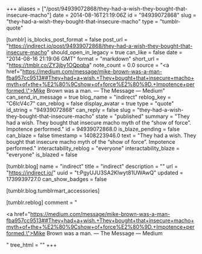 +++
aliases = ["/post/94939072868/they-had-a-wish-they-bought-that-insecure-macho"]
date = 2014-08-16T21:19:06Z
id = "94939072868"
slug = "they-had-a-wish-they-bought-that-insecure-macho"
type = "tumblr-quote"

[tumblr]
is_blocks_post_format = false
post_url = "https://indirect.io/post/94939072868/they-had-a-wish-they-bought-that-insecure-macho"
should_open_in_legacy = true
can_like = false
date = "2014-08-16 21:19:06 GMT"
format = "markdown"
short_url = "https://tmblr.co/ZY3jby1OQpqba"
note_count = 0.0
source = "<a href=\"https://medium.com/message/mike-brown-was-a-man-fba957cc9513##They+had+a+wish.+They+bought+that+insecure+macho+myth+of+the+%E2%80%9Cshow+of+force%E2%80%9D.+Impotence+performed.\">Mike Brown was a man. — The Message — Medium</a>"
can_send_in_message = true
blog_name = "indirect"
reblog_key = "C6lcV4c7"
can_reblog = false
display_avatar = true
type = "quote"
id_string = "94939072868"
can_reply = false
slug = "they-had-a-wish-they-bought-that-insecure-macho"
state = "published"
summary = "They had a wish. They bought that insecure macho myth of the “show of force”. Impotence performed."
id = 94939072868.0
is_blaze_pending = false
can_blaze = false
timestamp = 1408223946.0
text = "They had a wish. They bought that insecure macho myth of the “show of force”. Impotence performed."
interactability_reblog = "everyone"
interactability_blaze = "everyone"
is_blazed = false

[tumblr.blog]
name = "indirect"
title = "indirect"
description = ""
url = "https://indirect.io/"
uuid = "t:PgyUJU3SA2Klwyt81UWAwQ"
updated = 1739939727.0
can_show_badges = false

[tumblr.blog.tumblrmart_accessories]

[tumblr.reblog]
comment = "<p><a href=\"https://medium.com/message/mike-brown-was-a-man-fba957cc9513##They+had+a+wish.+They+bought+that+insecure+macho+myth+of+the+%E2%80%9Cshow+of+force%E2%80%9D.+Impotence+performed.\">Mike Brown was a man. — The Message — Medium</a></p>"
tree_html = ""
+++

